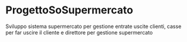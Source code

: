 # ProgettoSoSupermercato
Sviluppo sistema supermercato per gestione entrate uscite clienti, casse per far uscire il cliente e direttore per gestione supermercato

